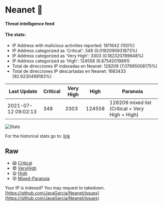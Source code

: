 # Neanet :hocho:
#### Threat intelligence feed
#### The stats:

- IP Address with malicious activities reported: 1811642 (100%)
- IP Address categorized as 'Critical':  348 (0.0192090931873%)
- IP Address categorized as 'Very High':  3303 (0.182320789648%)
- IP Address categorized as 'High':  124558 (6.87542019891)
- Total de direcciones IP indexadas en Neanet:  128209 (7.07695008175%)
- Total de direcciones IP descartadas en Neanet:  1683433 (92.9230499183%)

| Last Update | Critical | Very High | High | Paranoia |
| --- | --- | --- | --- | --- |
| 2021-07-12 09:02:13 | 348 | 3303 | 124558 | 128209 mixed list (Critical + Very High + High)|

![Stats](https://docs.google.com/spreadsheets/d/e/2PACX-1vSnaNMIXVabIpDJjufMlzH7poXnshF3mgd8Is1g9ytUEzVsP5my4Trn8f-xkoLLQ38xpL3HtmUexLo6/pubchart?oid=501124687&format=image)

For the historical stats go to: [link](/stats.csv)
## Raw
- :scream: [Critical](https://raw.githubusercontent.com/JavaGarcia/Neanet/master/blacklists/neanet_critical.txt)
- :fearful: [VeryHigh](https://raw.githubusercontent.com/JavaGarcia/Neanet/master/blacklists/neanet_veryHigh.txtt)
- :frowning: [High](https://raw.githubusercontent.com/JavaGarcia/Neanet/master/blacklists/neanet_high.txt)
- :dizzy_face: [Mixed-Paranoia](https://raw.githubusercontent.com/JavaGarcia/Neanet/master/blacklists/neanet_all.txt)


Your IP is indexed? You may request to takedown. [https://github.com/JavaGarcia/Neanet/issues](https://github.com/JavaGarcia/Neanet/issues)










































































































































































































































































































































































































































































































































































































































































































































































































































































































































































































































































































































































































































































































































































































































































































































































































































































































































































































































































































































































































































































































































































































































































































































































































































































































































































































































































































































































































































































































































































































































































































































































































































































































































































































































































































































































































































































































































































































































































































































































































































































































































































































































































































































































































































































































































































































































































































































































































































































































































































































































































































































































































































































































































































































































































































































































































































































































































































































































































































































































































































































































































































































































































































































































































































































































































































































































































































































































































































































































































































































































































































































































































































































































































































































































































































































































































































































































































